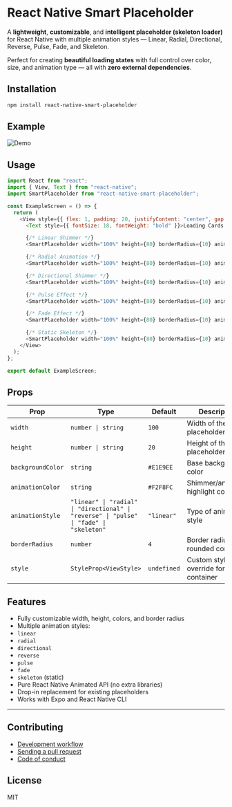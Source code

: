 # React Native Smart Placeholder

A **lightweight**, **customizable**, and **intelligent placeholder (skeleton loader)** for React Native with multiple animation styles — Linear, Radial, Directional, Reverse, Pulse, Fade, and Skeleton.

Perfect for creating **beautiful loading states** with full control over color, size, and animation type — all with **zero external dependencies**.

## Installation

```bash
npm install react-native-smart-placeholder
```

## Example

![Demo](https://drive.google.com/uc?export=view&id=1ABCdEFghIJKlmNOPqrSTuvwXYz)

## Usage

```js
import React from "react";
import { View, Text } from "react-native";
import SmartPlaceholder from "react-native-smart-placeholder";

const ExampleScreen = () => {
  return (
    <View style={{ flex: 1, padding: 20, justifyContent: "center", gap: 20 }}>
      <Text style={{ fontSize: 18, fontWeight: "bold" }}>Loading Cards...</Text>

      {/* Linear Shimmer */}
      <SmartPlaceholder width="100%" height={80} borderRadius={10} animationStyle="linear" />

      {/* Radial Animation */}
      <SmartPlaceholder width="100%" height={80} borderRadius={10} animationStyle="radial" />

      {/* Directional Shimmer */}
      <SmartPlaceholder width="100%" height={80} borderRadius={10} animationStyle="directional" />

      {/* Pulse Effect */}
      <SmartPlaceholder width="100%" height={80} borderRadius={10} animationStyle="pulse" />

      {/* Fade Effect */}
      <SmartPlaceholder width="100%" height={80} borderRadius={10} animationStyle="fade" />

      {/* Static Skeleton */}
      <SmartPlaceholder width="100%" height={80} borderRadius={10} animationStyle="skeleton" />
    </View>
  );
};

export default ExampleScreen;
```

## Props

| Prop              | Type                                                                                    | Default     | Description                         |
| ----------------- | --------------------------------------------------------------------------------------- | ----------- | ----------------------------------- |
| `width`           | `number \| string`                                                                      | `100`       | Width of the placeholder            |
| `height`          | `number \| string`                                                                      | `20`        | Height of the placeholder           |
| `backgroundColor` | `string`                                                                                | `#E1E9EE`   | Base background color               |
| `animationColor`  | `string`                                                                                | `#F2F8FC`   | Shimmer/animation highlight color   |
| `animationStyle`  | `"linear" \| "radial" \| "directional" \| "reverse" \| "pulse" \| "fade" \| "skeleton"` | `"linear"`  | Type of animation style             |
| `borderRadius`    | `number`                                                                                | `4`         | Border radius for rounded corners   |
| `style`           | `StyleProp<ViewStyle>`                                                                  | `undefined` | Custom style override for container |

## Features

- Fully customizable width, height, colors, and border radius
- Multiple animation styles:
- `linear`
- `radial`
- `directional`
- `reverse`
- `pulse`
- `fade`
- `skeleton` (static)
- Pure React Native Animated API (no extra libraries)
- Drop-in replacement for existing placeholders
- Works with Expo and React Native CLI

---

## Contributing

- [Development workflow](CONTRIBUTING.md#development-workflow)
- [Sending a pull request](CONTRIBUTING.md#sending-a-pull-request)
- [Code of conduct](CODE_OF_CONDUCT.md)

## License

MIT
